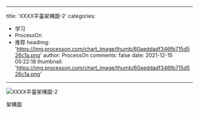 
---
title: 'XXXX平臺架構圖-2'
categories: 
 - 学习
 - ProcessOn
 - 推荐
headimg: 'https://img.processon.com/chart_image/thumb/60aeddadf346fb715d526c1a.png'
author: ProcessOn
comments: false
date: 2021-12-15 05:22:18
thumbnail: 'https://img.processon.com/chart_image/thumb/60aeddadf346fb715d526c1a.png'
---

<div>   
<img class="thumb" alt="XXXX平臺架構圖-2" src="https://img.processon.com/chart_image/thumb/60aeddadf346fb715d526c1a.png" referrerpolicy="no-referrer">
<p>架構圖</p>  
</div>
            